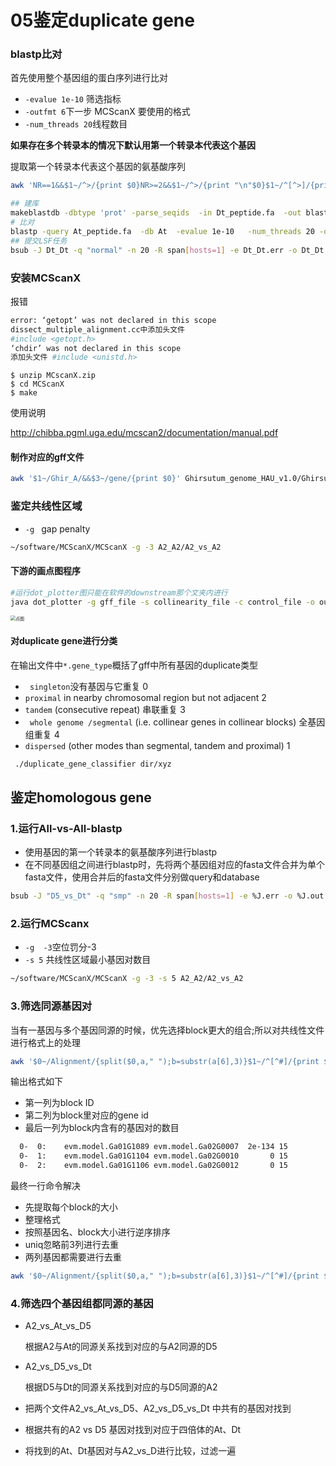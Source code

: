 # 05鉴定duplicate gene



### blastp比对

首先使用整个基因组的蛋白序列进行比对

+ `-evalue 1e-10` 筛选指标
+ `-outfmt 6`下一步 MCScanX  要使用的格式
+ `-num_threads 20`线程数目

**如果存在多个转录本的情况下默认用第一个转录本代表这个基因**

提取第一个转录本代表这个基因的氨基酸序列

```bash
awk 'NR==1&&$1~/^>/{print $0}NR>=2&&$1~/^>/{print "\n"$0}$1~/^[^>]/{printf $0}' Ghirsutum_gene_peptide.fasta|grep -E "Ghir_A[^\.]*\.1$" -A 1|sed -e 's/-//g' -e 's/\.1//g'
```

```bash
## 建库
makeblastdb -dbtype 'prot' -parse_seqids  -in Dt_peptide.fa  -out blastpDB/Dt
# 比对
blastp -query At_peptide.fa  -db At  -evalue 1e-10   -num_threads 20 -outfmt 6 -out At_vs_At.blast
## 提交LSF任务
bsub -J Dt_Dt -q "normal" -n 20 -R span[hosts=1] -e Dt_Dt.err -o Dt_Dt.out "blastp -query ~/work/Alternative/data/Ghirsutum_genome_HAU_v1.0/Dt_peptide.fa  -db ~/work/Alternative/data/Ghirsutum_genome_HAU_v1.0/blastpDB/Dt -evalue 1e-10   -num_threads 20 -outfmt 6 -out  Dt_vs_Dt.blast"

```

### 安装MCScanX

报错

```bash
error: ‘getopt’ was not declared in this scope
dissect_multiple_alignment.cc中添加头文件
#include <getopt.h>
‘chdir’ was not declared in this scope
添加头文件 #include <unistd.h>
```



```bsah
$ unzip MCscanX.zip
$ cd MCScanX
$ make
```

使用说明

 http://chibba.pgml.uga.edu/mcscan2/documentation/manual.pdf 

#### 制作对应的gff文件

```bash
awk '$1~/Ghir_A/&&$3~/gene/{print $0}' Ghirsutum_genome_HAU_v1.0/Ghirsutum_gene_model.gff3|awk -F ";" '{print $1}'|awk '{print $1"\t"substr($9,4)"\t"$4"\t"$5}'
```

### 鉴定共线性区域

+ `-g ` gap penalty

```bash
~/software/MCScanX/MCScanX -g -3 A2_A2/A2_vs_A2
```



#### 下游的画点图程序

```bash
#运行dot_plotter图只能在软件的downstream那个文夹内进行
java dot_plotter -g gff_file -s collinearity_file -c control_file -o output_PNG_file
```

<img src="https://s2.ax1x.com/2020/03/08/3zUSmR.png" alt="点图" style="zoom:50%;" />

#### 对duplicate gene进行分类

在输出文件中`*.gene_type`概括了gff中所有基因的duplicate类型

+ `  singleton `没有基因与它重复 0
+  `proximal`  in nearby chromosomal region but not adjacent  2
+   `tandem` (consecutive repeat) 串联重复 3
+  ` whole genome /segmental` (i.e. collinear genes in collinear blocks) 全基因组重复 4
+  `dispersed` (other modes than segmental, tandem and proximal)  1

```bash
 ./duplicate_gene_classifier dir/xyz
```



## 鉴定homologous gene

### 1.运行All-vs-All-blastp

+ 使用基因的第一个转录本的氨基酸序列进行blastp
+ 在不同基因组之间进行blastp时，先将两个基因组对应的fasta文件合并为单个fasta文件，使用合并后的fasta文件分别做query和database

```bash
bsub -J "D5_vs_Dt" -q "smp" -n 20 -R span[hosts=1] -e %J.err -o %J.out "blastp -query ${DBDir}/D5_vs_Dt_pep.fasta -db ${DBDir}/D5_vs_Dt -evalue 1e-10 -num_threads 20 -outfmt 6 -out D5_vs_Dt.blast"
```



### 2.运行MCScanx

+ `-g  -3`空位罚分-3
+ `-s 5` 共线性区域最小基因对数目

```bash
~/software/MCScanX/MCScanX -g -3 -s 5 A2_A2/A2_vs_A2
```



### 3.筛选同源基因对

当有一基因与多个基因同源的时候，优先选择block更大的组合;所以对共线性文件进行格式上的处理

```bash
awk '$0~/Alignment/{split($0,a," ");b=substr(a[6],3)}$1~/^[^#]/{print $0"\t"b}'  A2_vs_At.collinearity
```

输出格式如下

+ 第一列为block ID
+ 第二列为block里对应的gene id
+ 最后一列为block内含有的基因对的数目

```bash
  0-  0:	evm.model.Ga01G1089	evm.model.Ga02G0007	 2e-134	15
  0-  1:	evm.model.Ga01G1104	evm.model.Ga02G0010	      0	15
  0-  2:	evm.model.Ga01G1106	evm.model.Ga02G0012	      0	15
```

最终一行命令解决

+ 先提取每个block的大小
+ 整理格式
+ 按照基因名、block大小进行逆序排序
+ uniq忽略前3列进行去重
+ 两列基因都需要进行去重

```bash
awk '$0~/Alignment/{split($0,a," ");b=substr(a[6],3)}$1~/^[^#]/{print $0"\t"b}'  A2_vs_D5.collinearity |awk -F "\t" '$2~/evm/&&$3~/Gor/{split($1,a,"-");print a[1]"\t"$2"\t"$3"\t"$5}$2~/Gor/&&$3~/evm/{split($1,a,"-");print a[1]"\t"$3"\t"$2"\t"$5}'|sort -t $'\t' -k2,2 -k4,4nr|awk -F "\t" '{print $1,$3,$4,$2}' OFS="\t"|uniq -f3|awk -F "\t" '{print $1,$3,$4,$2}' OFS="\t"|sort -k4,4 -k2,2nr -t $'\t'|uniq -f3|awk '{print "Aligment_"$1"\tBlockCount_"$2"\t"$3"\t"$4}'|wc -l
```



### 4.筛选四个基因组都同源的基因

+ A2_vs_At_vs_D5

  根据A2与At的同源关系找到对应的与A2同源的D5

+ A2_vs_D5_vs_Dt 

  根据D5与Dt的同源关系找到对应的与D5同源的A2

+ 把两个文件A2_vs_At_vs_D5、A2_vs_D5_vs_Dt 中共有的基因对找到

+ 根据共有的A2 vs D5 基因对找到对应于四倍体的At、Dt

+ 将找到的At、Dt基因对与A2_vs_D进行比较，过滤一遍

  

  



